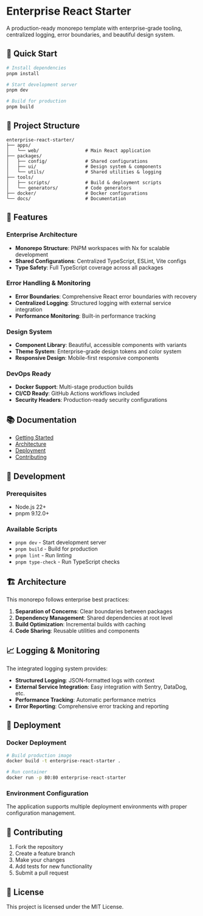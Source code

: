 # Enterprise React Starter

A production-ready monorepo template with enterprise-grade tooling, centralized logging, error boundaries, and beautiful design system.

## 🚀 Quick Start

```bash
# Install dependencies
pnpm install

# Start development server
pnpm dev

# Build for production
pnpm build
```

## 📁 Project Structure

```
enterprise-react-starter/
├── apps/
│   └── web/                 # Main React application
├── packages/
│   ├── config/              # Shared configurations
│   ├── ui/                  # Design system & components
│   └── utils/               # Shared utilities & logging
├── tools/
│   ├── scripts/             # Build & deployment scripts
│   └── generators/          # Code generators
├── docker/                  # Docker configurations
└── docs/                    # Documentation
```

## 🎯 Features

### Enterprise Architecture
- **Monorepo Structure**: PNPM workspaces with Nx for scalable development
- **Shared Configurations**: Centralized TypeScript, ESLint, Vite configs
- **Type Safety**: Full TypeScript coverage across all packages

### Error Handling & Monitoring
- **Error Boundaries**: Comprehensive React error boundaries with recovery
- **Centralized Logging**: Structured logging with external service integration
- **Performance Monitoring**: Built-in performance tracking

### Design System
- **Component Library**: Beautiful, accessible components with variants
- **Theme System**: Enterprise-grade design tokens and color system
- **Responsive Design**: Mobile-first responsive components

### DevOps Ready
- **Docker Support**: Multi-stage production builds
- **CI/CD Ready**: GitHub Actions workflows included
- **Security Headers**: Production-ready security configurations

## 📚 Documentation

- [Getting Started](./getting-started.md)
- [Architecture](./architecture.md)
- [Deployment](./deployment.md)
- [Contributing](./contributing.md)

## 🔧 Development

### Prerequisites
- Node.js 22+
- pnpm 9.12.0+

### Available Scripts
- `pnpm dev` - Start development server
- `pnpm build` - Build for production
- `pnpm lint` - Run linting
- `pnpm type-check` - Run TypeScript checks

## 🏗️ Architecture

This monorepo follows enterprise best practices:

1. **Separation of Concerns**: Clear boundaries between packages
2. **Dependency Management**: Shared dependencies at root level
3. **Build Optimization**: Incremental builds with caching
4. **Code Sharing**: Reusable utilities and components

## 📈 Logging & Monitoring

The integrated logging system provides:

- **Structured Logging**: JSON-formatted logs with context
- **External Service Integration**: Easy integration with Sentry, DataDog, etc.
- **Performance Tracking**: Automatic performance metrics
- **Error Reporting**: Comprehensive error tracking and reporting

## 🚀 Deployment

### Docker Deployment
```bash
# Build production image
docker build -t enterprise-react-starter .

# Run container
docker run -p 80:80 enterprise-react-starter
```

### Environment Configuration
The application supports multiple deployment environments with proper configuration management.

## 🤝 Contributing

1. Fork the repository
2. Create a feature branch
3. Make your changes
4. Add tests for new functionality
5. Submit a pull request

## 📄 License

This project is licensed under the MIT License.